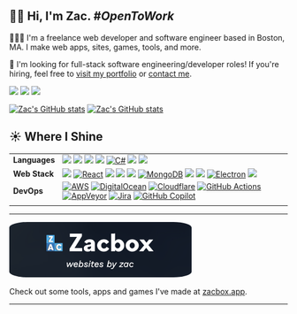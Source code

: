 ## 👋🏻 Hi, I'm Zac. *#OpenToWork*

👨🏻‍💻 I'm a freelance web developer and software engineer based in Boston, MA. I make web apps, sites, games, tools, and more.

💼 I'm looking for full-stack software engineering/developer roles! If you're hiring, feel free to [visit my portfolio](https://zackrasnow.com) or [contact me](mailto:zac.krasnow@gmail.com).

[![](https://img.shields.io/badge/Email-zac.krasnow@gmail.com-informational?style=flat-square&logo=Gmail&logoColor=white&color=b5361d)](mailto:zac.krasnow@gmail.com) [![](https://img.shields.io/badge/Discord-theonlyzac-informational?style=flat-square&logo=Discord&logoColor=white&color=5865F2)](https://discordapp.com/channels/@me/theonlyzac/) [![](https://img.shields.io/badge/Bluesky-@zac.boston-informational?style=flat-square&logo=Bluesky&logoColor=white&color=0085FF)](https://bsky.app/profile/zac.boston)

[![Zac's GitHub stats](https://github-readme-stats.vercel.app/api?username=theonlyzac&theme=holi&custom_title=Zac%27s%20GitHub%20Stats&hide=contribs&show_icons=true)](https://github.com/anuraghazra/github-readme-stats#gh-dark-mode-only)
[![Zac's GitHub stats](https://github-readme-stats.vercel.app/api?username=theonlyzac&theme=default&custom_title=Zac%27s%20GitHub%20Stats&hide=contribs&show_icons=true)](https://github.com/anuraghazra/github-readme-stats#gh-light-mode-only)

## ☀️ Where I Shine

|  |  |
| -------- | ------- |
| **Languages**  | ![](https://img.shields.io/badge/JavaScript-informational?style=flat&logo=JavaScript&logoColor=black&color=F7DF1E) ![](https://img.shields.io/badge/TypeScript-informational?style=flat&logo=TypeScript&logoColor=white&color=3178C6) ![](https://img.shields.io/badge/C-informational?style=flat&logo=C&logoColor=white&color=00599C) ![](https://img.shields.io/badge/C++-informational?style=flat&logo=Cplusplus&logoColor=white&color=00599C) [![C#](https://custom-icon-badges.demolab.com/badge/C%23-%23239120.svg?logo=cshrp&logoColor=white)](#) ![](https://img.shields.io/badge/Python-informational?style=flat&logo=Python&logoColor=white&color=3776AB) ![](https://img.shields.io/badge/Java-informational?style=flat&logo=Java&logoColor=white&color=007396)    |
| **Web Stack** | ![](https://img.shields.io/badge/Node.js-informational?style=flat&logo=Node.js&logoColor=white&color=339933) [![React](https://img.shields.io/badge/React-%2320232a.svg?style=flat&logo=react&logoColor=%2361DAFB)](#) ![](https://img.shields.io/badge/Vue-informational?style=flat&logo=Vue.js&logoColor=white) ![](https://img.shields.io/badge/Vite-646CFF?style=flat&logo=Vite&logoColor=white) ![](https://img.shields.io/badge/Express-informational?style=flat&logo=Express&logoColor=black&color=F3E02A) [![MongoDB](https://img.shields.io/badge/MongoDB-%234ea94b.svg?logo=mongodb&logoColor=white)](#) ![](https://img.shields.io/badge/Three.js-informational?style=flat&logo=Three.js&logoColor=black&color=white) ![](https://img.shields.io/badge/Socket.io-informational?style=flat&logo=Socket.io&logoColor=white&color=26C2A0) [![Electron](https://img.shields.io/badge/Electron-2B2E3A?logo=electron&logoColor=fff)](#) ![](https://img.shields.io/badge/OpenAI-informational?style=flat&logo=OpenAI&logoColor=white&color=74AA9C) <!-- ![](https://img.shields.io/badge/Ghidra-informational?style=flat&logo=Ghidra&logoColor=white&color=E22726) -->     |
| **DevOps**    | [![AWS](https://custom-icon-badges.demolab.com/badge/AWS-%23FF9900.svg?logo=aws&logoColor=white)](#) [![DigitalOcean](https://img.shields.io/badge/DigitalOcean-%230167ff.svg?logo=digitalOcean&logoColor=white)](#) [![Cloudflare](https://img.shields.io/badge/Cloudflare-F38020?logo=Cloudflare&logoColor=white)](#)  [![GitHub Actions](https://img.shields.io/badge/GitHub_Actions-2088FF?logo=github-actions&logoColor=white)](#) [![AppVeyor](https://img.shields.io/badge/AppVeyor-00B3E0?logo=appveyor&logoColor=fff)](#) [![Jira](https://img.shields.io/badge/Jira-0052CC?logo=jira&logoColor=fff)](#) [![GitHub Copilot](https://img.shields.io/badge/GitHub%20Copilot-000?logo=githubcopilot&logoColor=fff)](#)    |
|  |  |

<hr/>

<a href="https://zacbox.app">
    <img src="img/zacbox-banner.png" style="height: 100px; border-radius: 10%;" alt="Banner image with the Zacbox logo and text &quot;Zacbox; websites by Zac&quot;." />
</a>

Check out some tools, apps and games I've made at [zacbox.app](https://zacbox.app).

<hr/>
